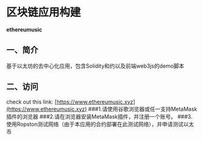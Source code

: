 
# 区块链应用构建 #
**ethereumusic**



## 一、简介 
基于以太坊的去中心化应用，包含Solidity和约以及前端web3js的demo脚本

## 二、访问 

check out this link:
[https://www.ethereumusic.xyz](https://www.ethereumusic.xyz)
###1.请使用谷歌浏览器或任一支持MetaMask插件的浏览器
###2.请在浏览器安装MetaMask插件，并注册一个账号。
###3.使用Ropston测试网络（由于本应用的合约部署在此测试网络），并申请测试以太币
